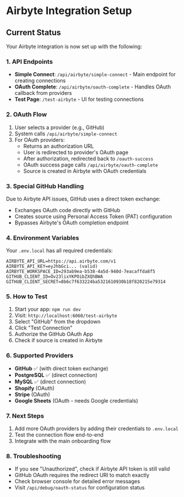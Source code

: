 # Airbyte Integration Setup

## Current Status

Your Airbyte integration is now set up with the following:

### 1. API Endpoints

- **Simple Connect**: `/api/airbyte/simple-connect` - Main endpoint for creating connections
- **OAuth Complete**: `/api/airbyte/oauth-complete` - Handles OAuth callback from providers
- **Test Page**: `/test-airbyte` - UI for testing connections

### 2. OAuth Flow

1. User selects a provider (e.g., GitHub)
2. System calls `/api/airbyte/simple-connect`
3. For OAuth providers:
   - Returns an authorization URL
   - User is redirected to provider's OAuth page
   - After authorization, redirected back to `/oauth-success`
   - OAuth success page calls `/api/airbyte/oauth-complete`
   - Source is created in Airbyte with OAuth credentials

### 3. Special GitHub Handling

Due to Airbyte API issues, GitHub uses a direct token exchange:
- Exchanges OAuth code directly with GitHub
- Creates source using Personal Access Token (PAT) configuration
- Bypasses Airbyte's OAuth completion endpoint

### 4. Environment Variables

Your `.env.local` has all required credentials:
```
AIRBYTE_API_URL=https://api.airbyte.com/v1
AIRBYTE_API_KEY=eyJhbGci... (valid)
AIRBYTE_WORKSPACE_ID=293ab9ea-b538-4a5d-940d-7eacaffda8f5
GITHUB_CLIENT_ID=Ov23lixYKPOibZXQhBWA
GITHUB_CLIENT_SECRET=8b6c7f633224ba5321610930b18f820215e79314
```

### 5. How to Test

1. Start your app: `npm run dev`
2. Visit: `http://localhost:6060/test-airbyte`
3. Select "GitHub" from the dropdown
4. Click "Test Connection"
5. Authorize the GitHub OAuth App
6. Check if source is created in Airbyte

### 6. Supported Providers

- **GitHub** ✅ (with direct token exchange)
- **PostgreSQL** ✅ (direct connection)
- **MySQL** ✅ (direct connection)
- **Shopify** (OAuth)
- **Stripe** (OAuth)
- **Google Sheets** (OAuth - needs Google credentials)

### 7. Next Steps

1. Add more OAuth providers by adding their credentials to `.env.local`
2. Test the connection flow end-to-end
3. Integrate with the main onboarding flow

### 8. Troubleshooting

- If you see "Unauthorized", check if Airbyte API token is still valid
- GitHub OAuth requires the redirect URI to match exactly
- Check browser console for detailed error messages
- Visit `/api/debug/oauth-status` for configuration status